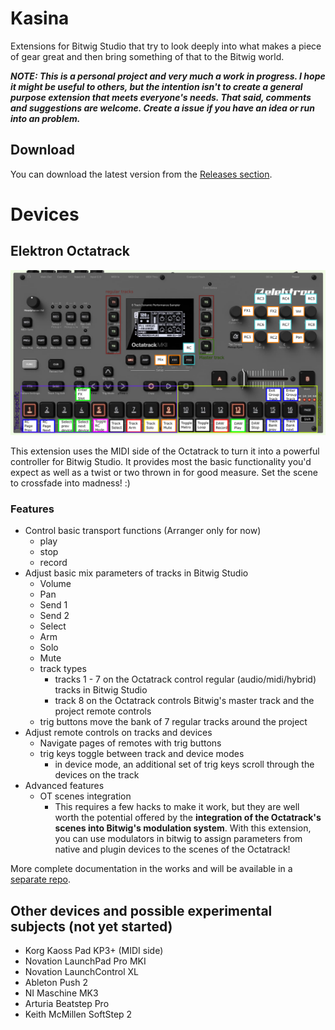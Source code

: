 # Kasina


Extensions for Bitwig Studio that try to look deeply into what makes a piece of gear great and then bring something of that to the Bitwig world.


***NOTE: This is a personal project and very much a work in progress. I hope it might be useful to others, but the intention isn't to create a general purpose extension that meets everyone's needs. That said, comments and suggestions are welcome. Create a issue if you have an idea or run into an problem.*** 

## Download

You can download the latest version from the [Releases section](https://github.com/mgmacleod/Kasina/releases).

# Devices

## Elektron Octatrack 

![Alt text](/images/ot-layout.png?raw=true "Octatrack Layout")

This extension uses the MIDI side of the Octatrack to turn it into a powerful controller for Bitwig Studio. It provides most the basic functionality you'd expect as well as a twist or two thrown in for good measure. Set the scene to crossfade into madness! :)


### Features
- Control basic transport functions (Arranger only for now)
  - play
  - stop
  - record
- Adjust basic mix parameters of tracks in Bitwig Studio
  - Volume
  - Pan
  - Send 1 
  - Send 2
  - Select 
  - Arm
  - Solo
  - Mute
  - track types
    - tracks 1 - 7 on the Octatrack control regular (audio/midi/hybrid) tracks in Bitwig Studio
    - track 8 on the Octatrack controls Bitwig's master track and the project remote controls
  - trig buttons move the bank of 7 regular tracks around the project
- Adjust remote controls on tracks and devices
  - Navigate pages of remotes with trig buttons
  - trig keys toggle between track and device modes
    - in device mode, an additional set of trig keys scroll through the devices on the track
- Advanced features
  - OT scenes integration
    - This requires a few hacks to make it work, but they are well worth the potential offered by the **integration of the Octatrack's scenes into Bitwig's modulation system**. With this extension, you can use modulators in bitwig to assign parameters from native and plugin devices to the scenes of the Octatrack!


More complete documentation in the works and will be available in a [separate repo](https://github.com/mgmacleod/Kasina-Documentation).

## Other devices and possible experimental subjects (not yet started)
- Korg Kaoss Pad KP3+ (MIDI side)
- Novation LaunchPad Pro MKI
- Novation LaunchControl XL
- Ableton Push 2
- NI Maschine MK3
- Arturia Beatstep Pro
- Keith McMillen SoftStep 2